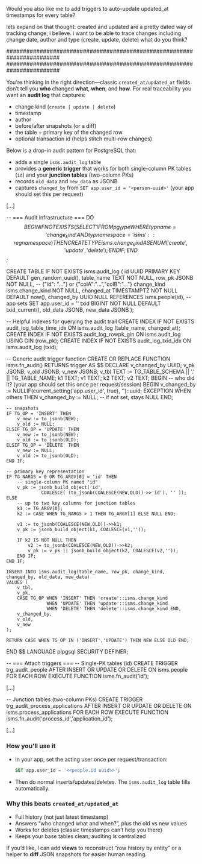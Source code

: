 Would you also like me to add triggers to auto-update updated_at timestamps for every table?

lets expand on that thought: created and updated are a pretty dated way of tracking change, i believe. i want to be able to trace changes including change date, author and type (create, update, delete) what do you think?



########################################################################
########################################################################




You're thinking in the right direction—classic `created_at/updated_at` fields don’t tell you **who** changed **what**, **when**, and **how**. For real traceability you want an **audit log** that captures:

* change kind (`create | update | delete`)
* timestamp
* author
* before/after snapshots (or a diff)
* the table + primary key of the changed row
* optional transaction id (helps stitch multi-row changes)

Below is a drop-in audit pattern for PostgreSQL that:

* adds a single `isms.audit_log` table
* provides a **generic trigger** that works for both single-column PK tables (`id`) and your **junction tables** (two-column PKs)
* records `old_data` and `new_data` as JSONB
* captures `changed_by` from `SET app.user_id = '<person-uuid>'` (your app should set this per request)

[...]

-- === Audit infrastructure ===
DO $$
BEGIN
    IF NOT EXISTS (SELECT 1 FROM pg_type WHERE typname = 'change_kind' AND typnamespace = 'isms'::regnamespace) THEN
        CREATE TYPE isms.change_kind AS ENUM ('create','update','delete');
    END IF;
END$$;

CREATE TABLE IF NOT EXISTS isms.audit_log (
    id UUID PRIMARY KEY DEFAULT gen_random_uuid(),
    table_name TEXT NOT NULL,
    row_pk JSONB NOT NULL,                -- {"id": "..."} or {"colA":"...","colB":"..."}
    change_kind isms.change_kind NOT NULL,
    changed_at TIMESTAMPTZ NOT NULL DEFAULT now(),
    changed_by UUID NULL REFERENCES isms.people(id),  -- app sets SET app.user_id = '<uuid>'
    txid BIGINT NOT NULL DEFAULT txid_current(),
    old_data JSONB,
    new_data JSONB
);

-- Helpful indexes for querying the audit trail
CREATE INDEX IF NOT EXISTS audit_log_table_time_idx ON isms.audit_log (table_name, changed_at);
CREATE INDEX IF NOT EXISTS audit_log_rowpk_gin     ON isms.audit_log USING GIN (row_pk);
CREATE INDEX IF NOT EXISTS audit_log_txid_idx      ON isms.audit_log (txid);

-- Generic audit trigger function
CREATE OR REPLACE FUNCTION isms.fn_audit() RETURNS trigger AS $$
DECLARE
    v_changed_by UUID;
    v_pk JSONB;
    v_old JSONB;
    v_new JSONB;
    v_tbl TEXT := TG_TABLE_SCHEMA || '.' || TG_TABLE_NAME;
    k1 TEXT; v1 TEXT;
    k2 TEXT; v2 TEXT;
BEGIN
    -- who did it? (your app should set this once per request/session)
    BEGIN
        v_changed_by := NULLIF(current_setting('app.user_id', true), '')::uuid;
    EXCEPTION WHEN others THEN
        v_changed_by := NULL; -- if not set, stays NULL
    END;

    -- snapshots
    IF TG_OP = 'INSERT' THEN
        v_new := to_jsonb(NEW);
        v_old := NULL;
    ELSIF TG_OP = 'UPDATE' THEN
        v_new := to_jsonb(NEW);
        v_old := to_jsonb(OLD);
    ELSIF TG_OP = 'DELETE' THEN
        v_new := NULL;
        v_old := to_jsonb(OLD);
    END IF;

    -- primary key representation
    IF TG_NARGS = 0 OR TG_ARGV[0] = 'id' THEN
        -- single-column PK named "id"
        v_pk := jsonb_build_object('id',
                 COALESCE( (to_jsonb(COALESCE(NEW,OLD))->>'id'), '' ));
    ELSE
        -- up to two key columns for junction tables
        k1 := TG_ARGV[0];
        k2 := CASE WHEN TG_NARGS > 1 THEN TG_ARGV[1] ELSE NULL END;

        v1 := to_jsonb(COALESCE(NEW,OLD))->>k1;
        v_pk := jsonb_build_object(k1, COALESCE(v1,''));

        IF k2 IS NOT NULL THEN
            v2 := to_jsonb(COALESCE(NEW,OLD))->>k2;
            v_pk := v_pk || jsonb_build_object(k2, COALESCE(v2,''));
        END IF;
    END IF;

    INSERT INTO isms.audit_log(table_name, row_pk, change_kind, changed_by, old_data, new_data)
    VALUES (
        v_tbl,
        v_pk,
        CASE TG_OP WHEN 'INSERT' THEN 'create'::isms.change_kind
                   WHEN 'UPDATE' THEN 'update'::isms.change_kind
                   WHEN 'DELETE' THEN 'delete'::isms.change_kind END,
        v_changed_by,
        v_old,
        v_new
    );

    RETURN CASE WHEN TG_OP IN ('INSERT','UPDATE') THEN NEW ELSE OLD END;
END
$$ LANGUAGE plpgsql SECURITY DEFINER;

-- === Attach triggers ===
-- Single-PK tables (id)
CREATE TRIGGER trg_audit_people
AFTER INSERT OR UPDATE OR DELETE ON isms.people
FOR EACH ROW EXECUTE FUNCTION isms.fn_audit('id');

[...]

-- Junction tables (two-column PKs)
CREATE TRIGGER trg_audit_process_applications
AFTER INSERT OR UPDATE OR DELETE ON isms.process_applications
FOR EACH ROW EXECUTE FUNCTION isms.fn_audit('process_id','application_id');

[...]

### How you’ll use it

* In your app, set the acting user once per request/transaction:

  ```sql
  SET app.user_id = '<<people.id uuid>>';
  ```
* Then do normal inserts/updates/deletes. The `isms.audit_log` table fills automatically.

### Why this beats `created_at/updated_at`

* Full history (not just latest timestamp)
* Answers “who changed what and when?”, plus the old vs new values
* Works for deletes (classic timestamps can’t help you there)
* Keeps your base tables clean; auditing is centralized

If you’d like, I can add **views** to reconstruct “row history by entity” or a helper to **diff** JSON snapshots for easier human reading.
